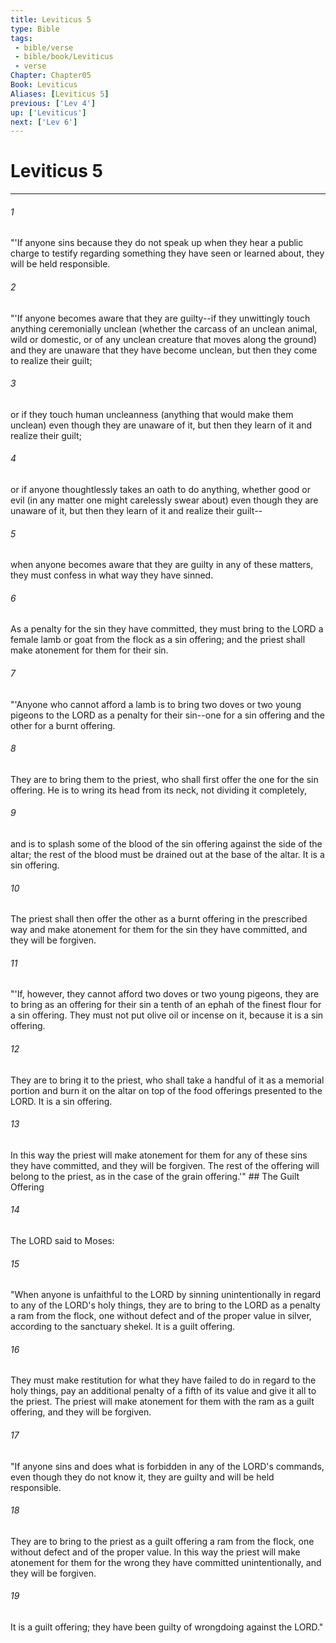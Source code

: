 ```yaml
---
title: Leviticus 5
type: Bible
tags:
 - bible/verse
 - bible/book/Leviticus
 - verse
Chapter: Chapter05
Book: Leviticus
Aliases: [Leviticus 5]
previous: ['Lev 4']
up: ['Leviticus']
next: ['Lev 6']
---
```

# Leviticus 5

***


###### 1 
"'If anyone sins because they do not speak up when they hear a public charge to testify regarding something they have seen or learned about, they will be held responsible. 

###### 2 
"'If anyone becomes aware that they are guilty--if they unwittingly touch anything ceremonially unclean (whether the carcass of an unclean animal, wild or domestic, or of any unclean creature that moves along the ground) and they are unaware that they have become unclean, but then they come to realize their guilt; 

###### 3 
or if they touch human uncleanness (anything that would make them unclean) even though they are unaware of it, but then they learn of it and realize their guilt; 

###### 4 
or if anyone thoughtlessly takes an oath to do anything, whether good or evil (in any matter one might carelessly swear about) even though they are unaware of it, but then they learn of it and realize their guilt-- 

###### 5 
when anyone becomes aware that they are guilty in any of these matters, they must confess in what way they have sinned. 

###### 6 
As a penalty for the sin they have committed, they must bring to the LORD a female lamb or goat from the flock as a sin offering; and the priest shall make atonement for them for their sin. 

###### 7 
"'Anyone who cannot afford a lamb is to bring two doves or two young pigeons to the LORD as a penalty for their sin--one for a sin offering and the other for a burnt offering. 

###### 8 
They are to bring them to the priest, who shall first offer the one for the sin offering. He is to wring its head from its neck, not dividing it completely, 

###### 9 
and is to splash some of the blood of the sin offering against the side of the altar; the rest of the blood must be drained out at the base of the altar. It is a sin offering. 

###### 10 
The priest shall then offer the other as a burnt offering in the prescribed way and make atonement for them for the sin they have committed, and they will be forgiven. 

###### 11 
"'If, however, they cannot afford two doves or two young pigeons, they are to bring as an offering for their sin a tenth of an ephah of the finest flour for a sin offering. They must not put olive oil or incense on it, because it is a sin offering. 

###### 12 
They are to bring it to the priest, who shall take a handful of it as a memorial portion and burn it on the altar on top of the food offerings presented to the LORD. It is a sin offering. 

###### 13 
In this way the priest will make atonement for them for any of these sins they have committed, and they will be forgiven. The rest of the offering will belong to the priest, as in the case of the grain offering.'" ## The Guilt Offering 

###### 14 
The LORD said to Moses: 

###### 15 
"When anyone is unfaithful to the LORD by sinning unintentionally in regard to any of the LORD's holy things, they are to bring to the LORD as a penalty a ram from the flock, one without defect and of the proper value in silver, according to the sanctuary shekel. It is a guilt offering. 

###### 16 
They must make restitution for what they have failed to do in regard to the holy things, pay an additional penalty of a fifth of its value and give it all to the priest. The priest will make atonement for them with the ram as a guilt offering, and they will be forgiven. 

###### 17 
"If anyone sins and does what is forbidden in any of the LORD's commands, even though they do not know it, they are guilty and will be held responsible. 

###### 18 
They are to bring to the priest as a guilt offering a ram from the flock, one without defect and of the proper value. In this way the priest will make atonement for them for the wrong they have committed unintentionally, and they will be forgiven. 

###### 19 
It is a guilt offering; they have been guilty of wrongdoing against the LORD." 
